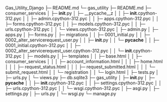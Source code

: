 
Gas_Utility_Django
├─ README.md
└─ gas_utility
   ├─ README.md
   ├─ consumer_services
   │  ├─ __init__.py
   │  ├─ __pycache__z
   │  │  ├─ __init__.cpython-312.pyc
   │  │  ├─ admin.cpython-312.pyc
   │  │  ├─ apps.cpython-312.pyc
   │  │  ├─ forms.cpython-312.pyc
   │  │  ├─ models.cpython-312.pyc
   │  │  ├─ urls.cpython-312.pyc
   │  │  └─ views.cpython-312.pyc
   │  ├─ admin.py
   │  ├─ apps.py
   │  ├─ forms.py
   │  ├─ migrations
   │  │  ├─ 0001_initial.py
   │  │  ├─ 0002_alter_servicerequest_user.py
   │  │  ├─ __init__.py
   │  │  └─ __pycache__
   │  │     ├─ 0001_initial.cpython-312.pyc
   │  │     ├─ 0002_alter_servicerequest_user.cpython-312.pyc
   │  │     └─ __init__.cpython-312.pyc
   │  ├─ models.py
   │  ├─ templates
   │  │  ├─ base.html
   │  │  ├─ consumer_services
   │  │  │  ├─ account_information.html
   │  │  │  ├─ home.html
   │  │  │  ├─ request_status.html
   │  │  │  ├─ request_submitted.html
   │  │  │  └─ submit_request.html
   │  │  └─ registration
   │  │     └─ login.html
   │  ├─ tests.py
   │  ├─ urls.py
   │  └─ views.py
   ├─ db.sqlite3
   ├─ gas_utility
   │  ├─ __init__.py
   │  ├─ __pycache__
   │  │  ├─ __init__.cpython-312.pyc
   │  │  ├─ settings.cpython-312.pyc
   │  │  ├─ urls.cpython-312.pyc
   │  │  └─ wsgi.cpython-312.pyc
   │  ├─ asgi.py
   │  ├─ settings.py
   │  ├─ urls.py
   │  └─ wsgi.py
   └─ manage.py

```
